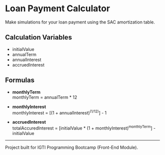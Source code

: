 # Loan Payment Calculator

Make simulations for your loan payment using the SAC amortization table.

## Calculation Variables
- initialValue
- annualTerm
- annualInterest
- accruedInterest

## Formulas
- <strong>monthlyTerm</strong>    
monthlyTerm = annualTerm * 12

- <strong>monthlyInterest</strong>   
monthlyInterest = [(1 + annualInterest)<sup>(1/12)</sup>] - 1

- <strong>accruedInterest</strong>   
totalAccuredInterest = [initialValue * (1 + monthlyInterest)<sup>monthlyTerm</sup>] - initialValue
____
Project built for IGTI Programming Bootcamp (Front-End Module).
